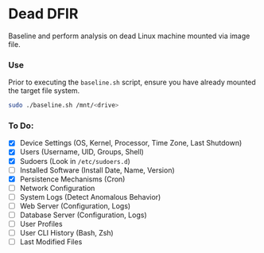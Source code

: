 # Dead DFIR
Baseline and perform analysis on dead Linux machine mounted via image file.

### Use
Prior to executing the `baseline.sh` script, ensure you have already mounted the target file system. 

```bash
sudo ./baseline.sh /mnt/<drive>
```

### To Do:
- [x] Device Settings (OS, Kernel, Processor, Time Zone, Last Shutdown)
- [x] Users (Username, UID, Groups, Shell)
- [x] Sudoers (Look in `/etc/sudoers.d`)
- [ ] Installed Software (Install Date, Name, Version)
- [x] Persistence Mechanisms (Cron)
- [ ] Network Configuration
- [ ] System Logs (Detect Anomalous Behavior)
- [ ] Web Server (Configuration, Logs)
- [ ] Database Server (Configuration, Logs)
- [ ] User Profiles
- [ ] User CLI History (Bash, Zsh)
- [ ] Last Modified Files
